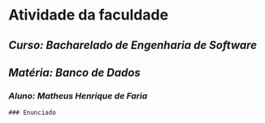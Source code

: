 # Atividade da faculdade
## *Curso: Bacharelado de Engenharia de Software*
## *Matéria: Banco de Dados*
### *Aluno: Matheus Henrique de Faria*

```
### Enunciado


```

